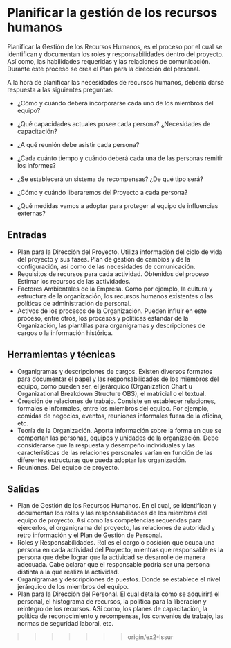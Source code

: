 # Planificar la gestión de los recursos humanos

Planificar la Gestión de los Recursos Humanos, es el proceso por el cual se identifican y documentan los roles y responsabilidades dentro del proyecto. Así como, las habilidades requeridas y las relaciones de comunicación. Durante este proceso se crea el Plan para la dirección del personal.

A la hora de planificar las necesidades de recursos humanos, debería darse respuesta a las siguientes preguntas:

* ¿Cómo y cuándo deberá incorporarse cada uno de los miembros del equipo?

* ¿Qué capacidades actuales posee cada persona? ¿Necesidades de capacitación?

* ¿A qué reunión debe asistir cada persona?

* ¿Cada cuánto tiempo y cuándo deberá cada una de las personas remitir los informes?

* ¿Se establecerá un sistema de recompensas? ¿De qué tipo será?

* ¿Cómo y cuándo liberaremos del Proyecto a cada persona?

* ¿Qué medidas vamos a adoptar para proteger al equipo de influencias externas?

## Entradas

* Plan para la Dirección del Proyecto. Utiliza información del ciclo de vida del proyecto y sus fases. Plan de gestión de cambios y de la configuración, así como de las necesidades de comunicación.
* Requisitos de recursos para cada actividad. Obtenidos del proceso Estimar los recursos de las actividades.
* Factores Ambientales de la Empresa. Como por ejemplo, la cultura y estructura de la organización, los recursos humanos existentes o las políticas de administración de personal.
* Activos de los procesos de la Organización. Pueden influir en este proceso, entre otros, los procesos y políticas estándar de la Organización, las plantillas para organigramas y descripciones de cargos o la información histórica.

## Herramientas y técnicas

* Organigramas y descripciones de cargos. Existen diversos formatos para documentar el papel y las responsabilidades de los miembros del equipo, como pueden ser,  el jerárquico (Organization Chart u Organizational Breakdown Structure OBS), el matricial o el textual.
* Creación de relaciones de trabajo. Consiste en establecer relaciones, formales e informales, entre los miembros del equipo. Por ejemplo, comidas de negocios, eventos, reuniones informales fuera de la oficina, etc.
* Teoría de la Organización. Aporta información sobre la forma en que se comportan las personas, equipos y unidades de la organización. Debe considerarse que la respuesta y desempeño individuales y las características de las relaciones personales varían en función de las diferentes estructuras que pueda adoptar las organización.
* Reuniones. Del equipo de proyecto.

## Salidas

* Plan de Gestión de los Recursos Humanos. En el cual, se identifican y documentan los roles y las responsabilidades de los miembros del equipo de proyecto. Así como las competencias requeridas para ejercerlos, el organigrama del proyecto, las relaciones de autoridad y retro información y el Plan de Gestión de Personal.
* Roles y Responsabilidades. Rol es el cargo o posición que ocupa una persona en cada actividad del Proyecto, mientras que responsable es la persona que debe lograr que la actividad se desarrolle de manera adecuada. Cabe aclarar que el responsable podría ser una persona distinta a la que realiza la actividad.
* Organigramas y descripciones de puestos.  Donde se establece el nivel jerárquico de los miembros del equipo.
* Plan para la Dirección del Personal.  El cual detalla cómo se adquirirá el personal, el histograma de recursos, la política para la liberación y reintegro de los recursos. ASí como, los planes de capacitación, la política de reconocimiento y recompensas, los convenios de trabajo, las normas de seguridad laboral, etc.
>>>>>>> origin/ex2-Issur

